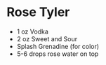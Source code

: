 Rose Tyler
==========

* 1 oz Vodka
* 2 oz Sweet and Sour
* Splash Grenadine (for color)
* 5-6 drops rose water on top


